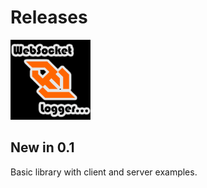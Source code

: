 # Releases
![Logo](./../Images/small-logo.png)

## New in 0.1
Basic library with client and server examples.